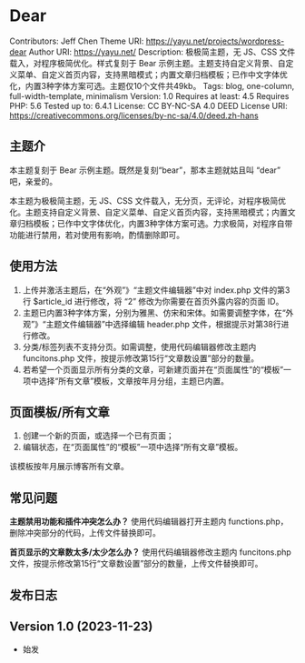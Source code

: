 # Dear

Contributors: Jeff Chen
Theme URI: https://yayu.net/projects/wordpress-dear
Author URI: https://yayu.net/
Description: 极极简主题，无 JS、CSS 文件载入，对程序极简优化。样式复刻于 Bear 示例主题。主题支持自定义背景、自定义菜单、自定义首页内容，支持黑暗模式；内置文章归档模板；已作中文字体优化，内置3种字体方案可选。主题仅10个文件共49kb。
Tags: blog, one-column, full-width-template, minimalism
Version: 1.0
Requires at least: 4.5
Requires PHP: 5.6
Tested up to: 6.4.1
License: CC BY-NC-SA 4.0 DEED
License URI: https://creativecommons.org/licenses/by-nc-sa/4.0/deed.zh-hans


## 主题介

本主题复刻于 Bear 示例主题。既然是复刻“bear”，那本主题就姑且叫 “dear” 吧，亲爱的。

本主题为极极简主题，无 JS、CSS 文件载入，无分页，无评论，对程序极简优化。主题支持自定义背景、自定义菜单、自定义首页内容，支持黑暗模式；内置文章归档模板；已作中文字体优化，内置3种字体方案可选。力求极简，对程序自带功能进行禁用，若对使用有影响，酌情删除即可。


## 使用方法

1. 上传并激活主题后，在“外观”》“主题文件编辑器”中对 index.php 文件的第3行 $article_id 进行修改，将 “2” 修改为你需要在首页外露内容的页面 ID。
2. 主题已内置3种字体方案，分别为雅黑、仿宋和宋体。如需要调整字体，在“外观”》“主题文件编辑器”中选择编辑 header.php 文件，根据提示对第38行进行修改。
3. 分类/标签列表不支持分页。如需调整，使用代码编辑器修改主题内 funcitons.php 文件，按提示修改第15行“文章数设置”部分的数量。
4. 若希望一个页面显示所有分类的文章，可新建页面并在“页面属性”的“模板”一项中选择“所有文章”模板，文章按年月分组，主题已内置。


## 页面模板/所有文章

1. 创建一个新的页面，或选择一个已有页面；
2. 编辑状态，在“页面属性”的“模板”一项中选择“所有文章”模板。

该模板按年月展示博客所有文章。


## 常见问题

**主题禁用功能和插件冲突怎么办？**
使用代码编辑器打开主题内 functions.php，删除冲突部分的代码，上传文件替换即可。

**首页显示的文章数太多/太少怎么办？**
使用代码编辑器修改主题内 funcitons.php 文件，按提示修改第15行“文章数设置”部分的数量，上传文件替换即可。


## 发布日志

Version 1.0 (2023-11-23)
-------------------------
- 始发
